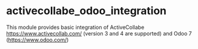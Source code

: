 activecollabe_odoo_integration
==============================

This module provides basic integration of ActiveCollabe https://www.activecollab.com/ (version 3 and 4 are supported) and Odoo 7 (https://www.odoo.com/)
